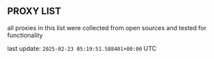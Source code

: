 ## PROXY LIST

all proxies in this list were collected from open sources and tested for functionality

last update: `2025-02-23 05:19:51.588401+00:00` UTC